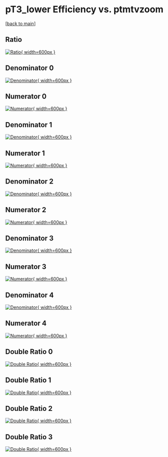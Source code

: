 # pT3_lower Efficiency vs. ptmtvzoom

[[back to main](./)]



## Ratio

[![Ratio](../mtv/var/pT3_lower_vtr_13_-1_eff_ptmtvzoom.png){ width=600px }](../mtv/var/pT3_lower_vtr_13_-1_eff_ptmtvzoom.pdf)

## Denominator 0

[![Denominator](../mtv/den/pT3_lower_vtr_13_-1_eff_ptmtvzoom_den0.png){ width=600px }](../mtv/den/pT3_lower_vtr_13_-1_eff_ptmtvzoom_den0.pdf)

## Numerator 0

[![Numerator](../mtv/num/pT3_lower_vtr_13_-1_eff_ptmtvzoom_num0.png){ width=600px }](../mtv/num/pT3_lower_vtr_13_-1_eff_ptmtvzoom_num0.pdf)

## Denominator 1

[![Denominator](../mtv/den/pT3_lower_vtr_13_-1_eff_ptmtvzoom_den1.png){ width=600px }](../mtv/den/pT3_lower_vtr_13_-1_eff_ptmtvzoom_den1.pdf)

## Numerator 1

[![Numerator](../mtv/num/pT3_lower_vtr_13_-1_eff_ptmtvzoom_num1.png){ width=600px }](../mtv/num/pT3_lower_vtr_13_-1_eff_ptmtvzoom_num1.pdf)

## Denominator 2

[![Denominator](../mtv/den/pT3_lower_vtr_13_-1_eff_ptmtvzoom_den2.png){ width=600px }](../mtv/den/pT3_lower_vtr_13_-1_eff_ptmtvzoom_den2.pdf)

## Numerator 2

[![Numerator](../mtv/num/pT3_lower_vtr_13_-1_eff_ptmtvzoom_num2.png){ width=600px }](../mtv/num/pT3_lower_vtr_13_-1_eff_ptmtvzoom_num2.pdf)

## Denominator 3

[![Denominator](../mtv/den/pT3_lower_vtr_13_-1_eff_ptmtvzoom_den3.png){ width=600px }](../mtv/den/pT3_lower_vtr_13_-1_eff_ptmtvzoom_den3.pdf)

## Numerator 3

[![Numerator](../mtv/num/pT3_lower_vtr_13_-1_eff_ptmtvzoom_num3.png){ width=600px }](../mtv/num/pT3_lower_vtr_13_-1_eff_ptmtvzoom_num3.pdf)

## Denominator 4

[![Denominator](../mtv/den/pT3_lower_vtr_13_-1_eff_ptmtvzoom_den4.png){ width=600px }](../mtv/den/pT3_lower_vtr_13_-1_eff_ptmtvzoom_den4.pdf)

## Numerator 4

[![Numerator](../mtv/num/pT3_lower_vtr_13_-1_eff_ptmtvzoom_num4.png){ width=600px }](../mtv/num/pT3_lower_vtr_13_-1_eff_ptmtvzoom_num4.pdf)

## Double Ratio 0

[![Double Ratio](../mtv/ratio/pT3_lower_vtr_13_-1_eff_ptmtvzoom_ratio0.png){ width=600px }](../mtv/ratio/pT3_lower_vtr_13_-1_eff_ptmtvzoom_ratio0.pdf)

## Double Ratio 1

[![Double Ratio](../mtv/ratio/pT3_lower_vtr_13_-1_eff_ptmtvzoom_ratio1.png){ width=600px }](../mtv/ratio/pT3_lower_vtr_13_-1_eff_ptmtvzoom_ratio1.pdf)

## Double Ratio 2

[![Double Ratio](../mtv/ratio/pT3_lower_vtr_13_-1_eff_ptmtvzoom_ratio2.png){ width=600px }](../mtv/ratio/pT3_lower_vtr_13_-1_eff_ptmtvzoom_ratio2.pdf)

## Double Ratio 3

[![Double Ratio](../mtv/ratio/pT3_lower_vtr_13_-1_eff_ptmtvzoom_ratio3.png){ width=600px }](../mtv/ratio/pT3_lower_vtr_13_-1_eff_ptmtvzoom_ratio3.pdf)

